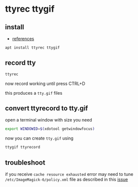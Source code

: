 # ttyrec ttygif

## install

- [references](https://github.com/icholy/ttygif/blob/master/README.md)

```sh
apt install ttyrec ttygif
```

## record tty

```sh
ttyrec
```

now record working until press CTRL+D

this produces a `tty.gif` files

## convert ttyrecord to tty.gif

open a terminal window with size you need

```sh
export WINDOWID=$(xdotool getwindowfocus)
```

now you can create `tty.gif` using

```sh
ttygif ttyrecord
```

## troubleshoot

if you receive `cache resource exhausted` error may need to tune `/etc/ImageMagick-6/policy.xml` file as described in this [issue](https://github.com/ImageMagick/ImageMagick/issues/396#issuecomment-319569255)
